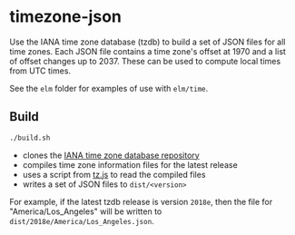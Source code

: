 # timezone-json

Use the IANA time zone database (tzdb) to build a set of JSON files for all time zones. Each JSON file contains a time zone's offset at 1970 and a list of offset changes up to 2037. These can be used to compute local times from UTC times.

See the `elm` folder for examples of use with `elm/time`.

## Build

```bash
./build.sh
```

- clones the [IANA time zone database repository][tz]
- compiles time zone information files for the latest release
- uses a script from [tz.js][tzjs] to read the compiled files
- writes a set of JSON files to `dist/<version>`

For example, if the latest tzdb release is version `2018e`, then the file for "America/Los_Angeles" will be written to `dist/2018e/America/Los_Angeles.json`.

[tz]: https://github.com/eggert/tz
[tzjs]: https://github.com/dbaron/tz.js
